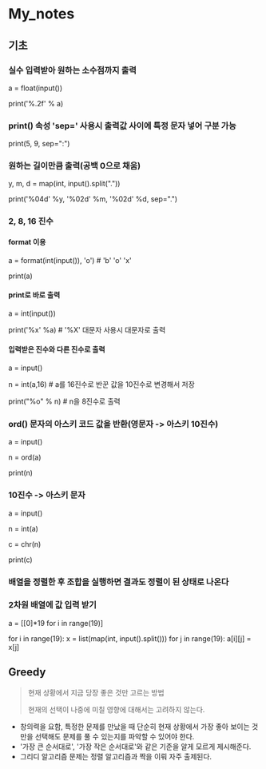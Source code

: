 # My_notes

## 기초

### 실수 입력받아 원하는 소수점까지 출력

a = float(input())

print('%.2f' % a)



### print() 속성 'sep=' 사용시 출력값 사이에 특정 문자 넣어 구분 가능

print(5, 9, sep=":")



### 원하는 길이만큼 출력(공백 0으로 채움)

y, m, d = map(int, input().split("."))

print('%04d' %y, '%02d' %m, '%02d' %d, sep=".")



### 2, 8, 16 진수

#### format 이용

a = format(int(input()), 'o') # 'b' 'o' 'x'

print(a)



#### print로 바로 출력

a = int(input())

print('%x' %a) # '%X' 대문자 사용시 대문자로 출력



#### 입력받은 진수와 다른 진수로 출력

a = input()

n = int(a,16) # a를 16진수로 반꾼 값을 10진수로 변경해서 저장

print("%o" % n) # n을 8진수로 출력



### ord() 문자의 아스키 코드 값을 반환(영문자 -> 아스키 10진수)

a = input()

n = ord(a)

print(n)



### 10진수 -> 아스키 문자

a = input()

n = int(a)

c = chr(n)

print(c)



### 배열을 정렬한 후 조합을 실행하면 결과도 정렬이 된 상태로 나온다



### 2차원 배열에 값 입력 받기

a = [[0]*19 for i in range(19)]

for i in range(19):
    x = list(map(int, input().split()))
    for j in range(19):
        a[i][j] = x[j]



## Greedy

> 현재 상황에서 지금 당장 좋은 것만 고르는 방법
>
> 현재의 선택이 나중에 미칠 영향에 대해서는 고려하지 않는다.

- 창의력을 요함, 특정한 문제를 만났을 때 단순히 현재 상황에서 가장 좋아 보이는 것만을 선택해도 문제를 풀 수 있는지를 파악할 수 있어야 한다.
- '가장 큰 순서대로', '가장 작은 순서대로'와 같은 기준을 알게 모르게 제시해준다.
- 그리디 알고리즘 문제는 정렬 알고리즘과 짝을 이뤄 자주 출제된다.